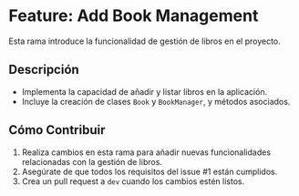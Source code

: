 # Feature: Add Book Management

Esta rama introduce la funcionalidad de gestión de libros en el proyecto.

## Descripción

- Implementa la capacidad de añadir y listar libros en la aplicación.
- Incluye la creación de clases `Book` y `BookManager`, y métodos asociados.

## Cómo Contribuir

1. Realiza cambios en esta rama para añadir nuevas funcionalidades relacionadas con la gestión de libros.
2. Asegúrate de que todos los requisitos del issue #1 están cumplidos.
3. Crea un pull request a `dev` cuando los cambios estén listos.
